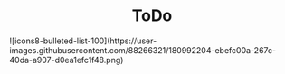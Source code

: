 
<h1 align="center">ToDo</h1>
![icons8-bulleted-list-100](https://user-images.githubusercontent.com/88266321/180992204-ebefc00a-267c-40da-a907-d0ea1efc1f48.png)
